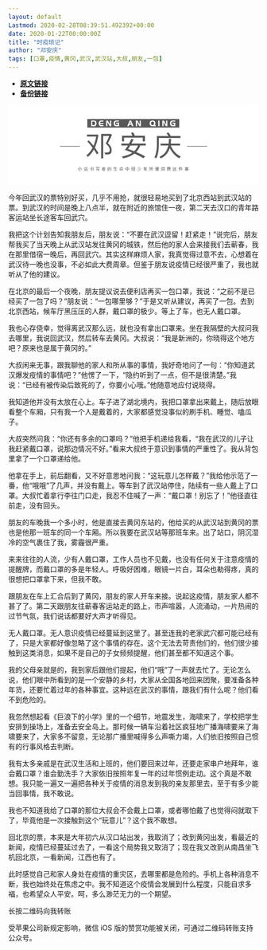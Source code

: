 ```yaml
---
layout: default
Lastmod: 2020-02-28T08:39:51.492392+00:00
date: 2020-01-22T00:00:00Z
title: "时疫琐记"
author: "邓安庆"
tags: [口罩,疫情,黄冈,武汉,武汉站,大叔,朋友,一包]
---
```


* [**原文链接**](http://mp.weixin.qq.com/s?__biz=MzA4MTA1NDU3Ng==&mid=2650647349&idx=1&sn=29b0afe8890895d5a7db09f3977b9884&chksm=8793d52ab0e45c3c92256b7402ea409d26def7feb4e0829dd0c3211355ee4d2c7f334a434071#rd)
* [**备份链接**](https://archive.is/lW83H)


![](/images/post/e7f5a439b4fcc64bfef80285a5bc689c.jpg)  

今年回武汉的票特别好买，几乎不用抢，就很轻易地买到了北京西站到武汉站的票。到武汉的时间是晚上八点半，就在附近的旅馆住一夜，第二天去汉口的青年路客运站坐长途客车回武穴。  

我把这个计划告知我朋友后，朋友说：“不要在武汉逗留！赶紧走！”说完后，朋友帮我买了当天晚上从武汉站发往黄冈的城铁，然后他的家人会来接我们去蕲春，我在那里借宿一晚后，再回武穴。其实这样麻烦人家，我真觉得过意不去，心想着在武汉待一晚也没事，不必如此大费周章。但鉴于朋友说疫情已经很严重了，我也就听从了他的建议。

在北京的最后一个夜晚，朋友提议说去便利店再买一包口罩，我说：“之前不是已经买了一包了吗？”朋友说：“一包哪里够？”于是又听从建议，再买了一包。去到北京西站，候车厅黑压压的人群，戴口罩的极少。等上了车，也无人戴口罩。

我也心存侥幸，觉得离武汉那么远，就也没有拿出口罩来。坐在我隔壁的大叔问我去哪里，我说回武汉，然后转车去黄冈。大叔说：“我是新洲的，你晓得这个地方吧？原来也是属于黄冈的。”

大叔闲来无事，跟我聊他的家人和所从事的事情，我好奇地问了一句：“你知道武汉爆发疫情的事情吧？”他愣了一下，“隐约听到了一点，但不是很清楚。”我说：“已经有被传染后致死的了，你要小心哦。”他随意地应付说晓得。

我知道他并没有太放在心上。车子进了湖北境内，我把口罩拿出来戴上，随后放眼看整个车厢，只有我一个人是戴着的，大家都感觉没事似的刷手机、睡觉、嗑瓜子。

大叔突然问我：“你还有多余的口罩吗？”他把手机递给我看，“我在武汉的儿子让我赶紧戴口罩，说那边情况不好。”看来大叔终于意识到事情的严重性了。我从背包里拿了一个口罩递给他。

他拿在手上，前后翻看，又不好意思地问我：“这玩意儿怎样戴？”我给他示范了一番，他“哦哦”了几声，并没有戴上。等车到了武汉站停住，陆续有一些人戴上了口罩。大叔忙着拿行李往门口走，我忍不住喊了一声：“戴口罩！别忘了！”他径直往前走，没有回头。

朋友的车晚我一个多小时，他是直接去黄冈东站的，他给买的从武汉站到黄冈的票也是他那一班车的同一个车厢。所以我要在武汉站等那班车来。出了站口，阴沉湿冷的空气裹住了我，雾霾很严重。

来来往往的人流，少有人戴口罩，工作人员也不见戴，也没有任何关于注意疫情的提醒牌，而戴口罩的多是年轻人。呼吸好困难，眼镜一片白，耳朵也勒得疼，真的很想把口罩拿下来，但我不敢。

跟朋友在车上汇合后到了黄冈，朋友的家人开车来接。说起这疫情，朋友家人都不甚了了。第二天跟朋友往蕲春客运站走的路上，市声喧嚣，人流涌动，一片热闹的过节气氛，我们说话都要好大声才听得见。

无人戴口罩。无人意识疫情已经蔓延到这里了。甚至连我的老家武穴都可能已经有了，只是大家都好像忽略了这个事情的存在。这个无法去苛责他们的，他们很少接触到这类消息，如果不是自己的子女频频提醒，他们甚至都不知道这个事。

我的父母亲就是的，我到家后跟他们提起，他们“哦”了一声就去忙了。无论怎么说，他们眼中所看到的是一个安静的乡村，大家从全国各地回来团聚，要准备各种年货，还要忙着过年的各种事宜。这种远在武汉的事情，跟我们有什么呢？他们看不到危险的。

我忽然想起看《巨浪下的小学》里的一个细节，地震发生，海啸来了，学校把学生安排到操场上，准备去安全岛上。那时候一辆车沿着社区疯狂地广播海啸要来了海啸要来了，大家多不留意，无论那广播里喊得多么声嘶力竭，人们依旧按照自己惯有的行事风格去判断。

我有太多亲戚是在武汉生活和上班的，他们要回来过年，还要走家串户地拜年，谁会戴口罩？谁会勤洗手？大家依旧按照年复一年的过年惯例走动。这个真是不敢想。我只能一遍又一遍把各种关于疫情的消息发到我的亲友那里去，至于有多少能当回事情，我不敢说。

我也不知道我给了口罩的那位大叔会不会戴上口罩，或者哪怕戴了也觉得闷就取下了，毕竟他是一次接触到这个“玩意儿”？这个我不敢想。

回北京的票，本来是大年初六从汉口站出发，我取消了；改到黄冈出发，看最近的新闻，疫情已经蔓延过去了，一看这个局势我又取消了；现在我又改到从南昌坐飞机回北京，一看新闻，江西也有了。

此时感觉自己和家人身处在疫情的重灾区，去哪里都是危险的。手机上各种消息不断，我也始终处在焦虑之中。我不知道这个疫情会发展到什么程度，只能自求多福，也希望众人平安。呵，多么渺茫无力的一个期望。

长按二维码向我转账

受苹果公司新规定影响，微信 iOS 版的赞赏功能被关闭，可通过二维码转账支持公众号。

